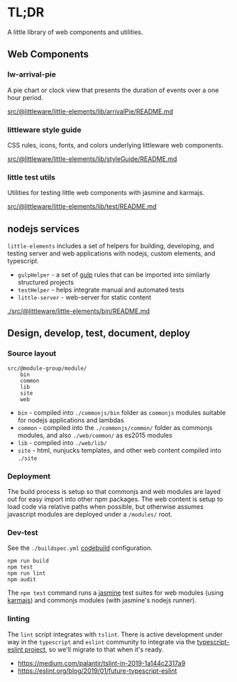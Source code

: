 # TL;DR

A little library of web components and utilities.

## Web Components

### lw-arrival-pie

A pie chart or clock view that presents the duration of events over a one hour period.

[src/@littleware/little-elements/lib/arrivalPie/README.md](./src/@littleware/little-elements/lib/arrivalPie/README.md)

### littleware style guide

CSS rules, icons, fonts, and colors underlying littleware web components.

[src/@littleware/little-elements/lib/styleGuide/README.md](./src/@littleware/little-elements/lib/styleGuide/README.md)

### little test utils

Utilities for testing little web components with jasmine and karmajs.

[src/@littleware/little-elements/lib/test/README.md](./src/@littleware/little-elements/lib/test/README.md)

## nodejs services

`little-elements` includes a set of helpers for building, developing, and testing server and web applications with nodejs, custom elements, and typescript.

* `gulpHelper` - a set of [gulp](https://github.com/gulpjs/gulp) rules that can be imported into similarly structured projects
* `testHelper` - helps integrate manual and automated tests
* `little-server` - web-server for static content

[./src/@littleware/little-elements/bin/README.md](./src/@littleware/little-elements/bin/README.md)


## Design, develop, test, document, deploy

### Source layout

```
src/@module-group/module/
    bin
    common
    lib
    site
    web
```

* `bin` - compiled into `./commonjs/bin` folder as `commonjs` modules suitable for nodejs applications and lambdas
* `common` - compiled into the `./commonjs/common/` folder as commonjs modules, and also `./web/common/` as es2015 modules
* `lib` - compiled into `./web/lib/`
* `site` - html, nunjucks templates, and other web content compiled into `./site`

### Deployment

The build process is setup so that commonjs and web modules are layed out for easy import into other npm packages.  The web content is setup to load code via relative paths when possible, but otherwise assumes javascript modules are deployed under a `/modules/` root.


### Dev-test

See the `./buildspec.yml` [codebuild](https://aws.amazon.com/codebuild/) configuration.

```
npm run build
npm test
npm run lint
npm audit
```

The `npm test` command runs a [jasmine](https://jasmine.github.io/index.html) test suites for web modules (using [karmajs](http://karma-runner.github.io/4.0/index.html)) and commonjs modules (with jasmine's nodejs runner).

### linting

The `lint` script integrates with `tslint`.  There is active development under way in the `typescript` and `eslint` community to integrate via the [typescript-eslint project](https://github.com/typescript-eslint/typescript-eslint), so we'll migrate to that when it's ready.

* https://medium.com/palantir/tslint-in-2019-1a144c2317a9
* https://eslint.org/blog/2019/01/future-typescript-eslint
